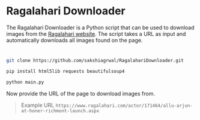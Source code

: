 # Ragalahari Downloader

The Ragalahari Downloader is a Python script that can be used to download images from the [Ragalahari website](https://www.ragalahari.com). The script takes a URL as input and automatically downloads all images found on the page.

#

```bash
git clone https://github.com/sakshiagrwal/RagalahariDownloader.git
```

```bash
pip install html5lib requests beautifulsoup4
```

```bash
python main.py
```

Now provide the URL of the page to download images from.

> Example URL `https://www.ragalahari.com/actor/171464/allu-arjun-at-honer-richmont-launch.aspx`
